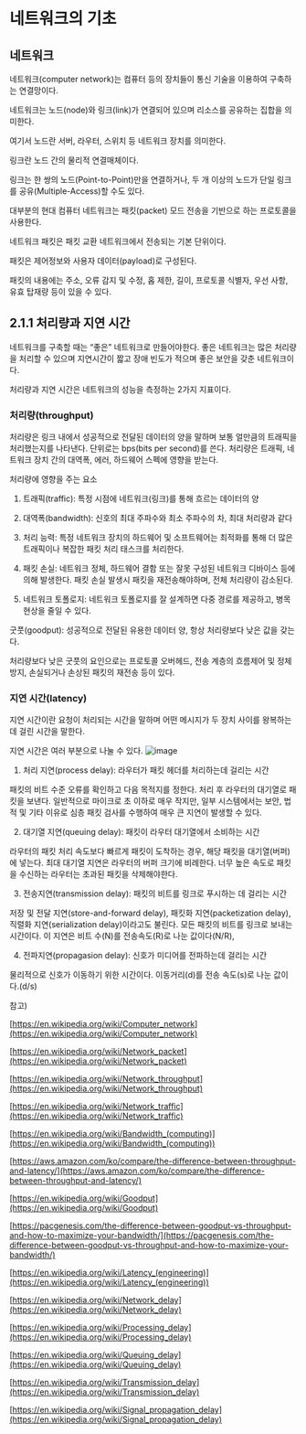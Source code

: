 # 네트워크의 기초

## 네트워크

네트워크(computer network)는 컴퓨터 등의 장치들이 통신 기술을 이용하여 구축하는 연결망이다. 

네트워크는 노드(node)와 링크(link)가 연결되어 있으며 리소스를 공유하는 집합을 의미한다.

여기서 노드란 서버, 라우터, 스위치 등 네트워크 장치를 의미한다.

링크란 노드 간의 물리적 연결매체이다.

링크는 한 쌍의 노드(Point-to-Point)만을 연결하거나, 두 개 이상의 노드가 단일 링크를 공유(Multiple-Access)할 수도 있다. 

대부분의 현대 컴퓨터 네트워크는 패킷(packet) 모드 전송을 기반으로 하는 프로토콜을 사용한다.

네트워크 패킷은 패킷 교환 네트워크에서 전송되는 기본 단위이다.

패킷은 제어정보와 사용자 데이터(payload)로 구성된다.

패킷의 내용에는 주소, 오류 감지 및 수정, 홉 제한, 길이, 프로토콜 식별자, 우선 사항, 유효 탑재량 등이 있을 수 있다.

## 2.1.1 처리량과 지연 시간

네트워크를 구축할 때는 “좋은” 네트워크로 만들어야한다. 좋은 네트워크는 많은 처리량을 처리할 수 있으며 지연시간이 짧고 장애 빈도가 적으며 좋은 보안을 갖춘 네트워크이다.

처리량과 지연 시간은 네트워크의 성능을 측정하는 2가지 지표이다.

### 처리량(throughput)

처리량은 링크 내에서 성공적으로 전달된 데이터의 양을 말하며 보통 얼만큼의 트래픽을 처리했는지를 나타낸다. 단위로는 bps(bits per second)를 쓴다. 처리량은 트래픽, 네트워크 장치 간의 대역폭, 에러, 하드웨어 스펙에 영향을 받는다.

처리량에 영향을 주는 요소

1) 트래픽(traffic):  특정 시점에 네트워크(링크)를 통해 흐르는 데이터의 양

2) 대역폭(bandwidth):  신호의 최대 주파수와 최소 주파수의 차, 최대 처리량과 같다

3) 처리 능력: 특정 네트워크 장치의 하드웨어 및 소프트웨어는 최적화를 통해 더 많은 트래픽이나 복잡한 패킷 처리 태스크를 처리한다.

4) 패킷 손실:  네트워크 정체, 하드웨어 결함 또는 잘못 구성된 네트워크 디바이스 등에 의해 발생한다. 패킷 손실 발생시 패킷을 재전송해야하며, 전체 처리량이 감소된다.

5) 네트워크 토폴로지: 네트워크 토폴로지를 잘 설계하면 다중 경로를 제공하고, 병목현상을 줄일 수 있다.

굿풋(goodput): 성공적으로 전달된 유용한 데이터 양, 항상 처리량보다 낮은 값을 갖는다.

처리량보다 낮은 굿풋의 요인으로는 프로토콜 오버헤드, 전송 계층의 흐름제어 및 정체 방지, 손실되거나 손상된 패킷의 재전송 등이 있다.

### 지연 시간(latency)

지연 시간이란 요청이 처리되는 시간을 말하며 어떤 메시지가 두 장치 사이를 왕복하는 데 걸린 시간을 말한다.

지연 시간은 여러 부분으로 나눌 수 있다.
![image](https://github.com/STUDY-0x0E/CS-STUDY/assets/69425431/cf1f36cf-5c48-4e44-8336-4be92dcf743f)


1) 처리 지연(process delay): 라우터가 패킷 헤더를 처리하는데 걸리는 시간

패킷의 비트 수준 오류를 확인하고 다음 목적지를 정한다. 처리 후 라우터의 대기열로 패킷을 보낸다. 일반적으로 마이크로 초 이하로 매우 작지만, 일부 시스템에서는 보안, 법적 및 기타 이유로 심층 패킷 검사를 수행하여 매우 큰 지연이 발생할 수 있다.

2) 대기열 지연(queuing delay): 패킷이 라우터 대기열에서 소비하는 시간

라우터의 패킷 처리 속도보다 빠르게 패킷이 도착하는 경우, 해당 패킷을 대기열(버퍼)에 넣는다. 최대 대기열 지연은 라우터의 버퍼 크기에 비례한다. 너무 높은 속도로 패킷을 수신하는 라우터는 초과된 패킷을 삭제해야한다.

3) 전송지연(transmission delay):  패킷의 비트를 링크로 푸시하는 데 걸리는 시간

저장 및 전달 지연(store-and-forward delay), 패킷화 지연(packetization delay), 직렬화 지연(serialization delay)이라고도 불린다. 모든 패킷의 비트를 링크로 보내는 시간이다. 이 지연은 비트 수(N)를 전송속도(R)로 나눈 값이다(N/R),

4) 전파지연(propagasion delay): 신호가 미디어를 전파하는데 걸리는 시간

물리적으로 신호가 이동하기 위한 시간이다. 이동거리(d)를 전송 속도(s)로 나눈 값이다.(d/s) 

참고)

[https://en.wikipedia.org/wiki/Computer_network](https://en.wikipedia.org/wiki/Computer_network)

[https://en.wikipedia.org/wiki/Network_packet](https://en.wikipedia.org/wiki/Network_packet)

[https://en.wikipedia.org/wiki/Network_throughput](https://en.wikipedia.org/wiki/Network_throughput)

[https://en.wikipedia.org/wiki/Network_traffic](https://en.wikipedia.org/wiki/Network_traffic)

[https://en.wikipedia.org/wiki/Bandwidth_(computing)](https://en.wikipedia.org/wiki/Bandwidth_(computing))

[https://aws.amazon.com/ko/compare/the-difference-between-throughput-and-latency/](https://aws.amazon.com/ko/compare/the-difference-between-throughput-and-latency/)

[https://en.wikipedia.org/wiki/Goodput](https://en.wikipedia.org/wiki/Goodput)

[https://pacgenesis.com/the-difference-between-goodput-vs-throughput-and-how-to-maximize-your-bandwidth/](https://pacgenesis.com/the-difference-between-goodput-vs-throughput-and-how-to-maximize-your-bandwidth/)

[https://en.wikipedia.org/wiki/Latency_(engineering)](https://en.wikipedia.org/wiki/Latency_(engineering))

[https://en.wikipedia.org/wiki/Network_delay](https://en.wikipedia.org/wiki/Network_delay)

[https://en.wikipedia.org/wiki/Processing_delay](https://en.wikipedia.org/wiki/Processing_delay)

[https://en.wikipedia.org/wiki/Queuing_delay](https://en.wikipedia.org/wiki/Queuing_delay)

[https://en.wikipedia.org/wiki/Transmission_delay](https://en.wikipedia.org/wiki/Transmission_delay)

[https://en.wikipedia.org/wiki/Signal_propagation_delay](https://en.wikipedia.org/wiki/Signal_propagation_delay)

